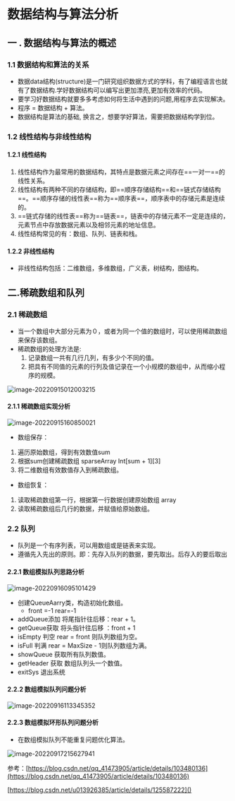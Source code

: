 # 数据结构与算法分析

## 一 . 数据结构与算法的概述

### 1.1 数据结构和算法的关系

- 数据data结构(structure)是一门研究组织数据方式的学科，有了编程语言也就有了数据结构.学好数据结构可以编写出更加漂亮,更加有效率的代码。
- 要学习好数据结构就要多多考虑如何将生活中遇到的问题,用程序去实现解决。
- 程序 = 数据结构 + 算法。
- 数据结构是算法的基础, 换言之，想要学好算法，需要把数据结构学到位。

### 1.2 线性结构与非线性结构

#### 1.2.1 线性结构

1. 线性结构作为最常用的数据结构，其特点是数据元素之间存在==一对一==的线性关系。
2. 线性结构有两种不同的存储结构，即==顺序存储结构==和==链式存储结构==。==顺序存储的线性表==称为==顺序表==，顺序表中的存储元素是连续的。
3. ==链式存储的线性表==称为==链表==，链表中的存储元素不一定是连续的，元素节点中存放数据元素以及相邻元素的地址信息。
4. 线性结构常见的有：数组、队列、链表和栈。

#### 1.2.2 非线性结构

- 非线性结构包括：二维数组，多维数组，广义表，树结构，图结构。

## 二.稀疏数组和队列

### 2.1 稀疏数组

- 当一个数组中大部分元素为０，或者为同一个值的数组时，可以使用稀疏数组来保存该数组。
- 稀疏数组的处理方法是:
  1. 记录数组一共有几行几列，有多少个不同的值。
  2. 把具有不同值的元素的行列及值记录在一个小规模的数组中，从而缩小程序的规模。

![image-20220915012003215](https://my-typroa-image.oss-cn-hangzhou.aliyuncs.com/typroaImage/image-20220915012003215.png)

#### 2.1.1 稀疏数组实现分析

![image-20220915160850021](https://my-typroa-image.oss-cn-hangzhou.aliyuncs.com/typroaImage/image-20220915160850021.png)

- 数组保存：

1. 遍历原始数组，得到有效数值sum
2. 根据sum创建稀疏数组 sparseArray Int\[sum + 1\]\[3\]
3. 将二维数组有效数值存入到稀疏数组。

- 数组恢复：

1. 读取稀疏数组第一行，根据第一行数据创建原始数组 array
2. 读取稀疏数组后几行的数据，并赋值给原始数组。

### 2.2 队列

- 队列是一个有序列表，可以用数组或是链表来实现。
- 遵循先入先出的原则。即：先存入队列的数据，要先取出。后存入的要后取出

#### 2.2.1 数组模拟队列思路分析

![image-20220916095101429](https://my-typroa-image.oss-cn-hangzhou.aliyuncs.com/typroaImage/image-20220916095101429.png)

- 创建QueueAarry类，构造初始化数组。
  - front =-1   rear=-1 
- addQueue添加 将尾指针往后移：rear + 1。
- getQueue获取  将头指针往后移 ：front + 1
- isEmpty 判空 rear  =  front  则队列数组为空。
- isFull 判满 rear =  MaxSize - 1则队列数组为满。
- showQueue 获取所有队列数值。
- getHeader 获取 数组队列头一个数值。
- exitSys 退出系统

#### 2.2.2 数组模拟队列问题分析

![image-20220916113345352](https://my-typroa-image.oss-cn-hangzhou.aliyuncs.com/typroaImage/image-20220916113345352.png)

#### 2.2.3 数组模拟环形队列问题分析

- 在数组模拟队列不能重复问题优化算法。

![image-20220917215627941](https://my-typroa-image.oss-cn-hangzhou.aliyuncs.com/typroaImage/image-20220917215627941.png)

参考：[https://blog.csdn.net/qq_41473905/article/details/103480136](https://blog.csdn.net/qq_41473905/article/details/103480136)

[https://blog.csdn.net/u013926385/article/details/125587222]()
